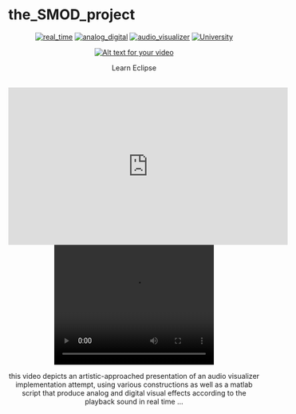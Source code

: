 # the_SMOD_project

<div align="center">
  
[![real_time](https://img.shields.io/badge/real-time-brightgreen)](https://github.com/pasquale90/the_SMOD_project)
[![analog_digital](https://img.shields.io/badge/analog%20-digital-lightgrey)](https://github.com/pasquale90/the_SMOD_project)
[![audio_visualizer](https://img.shields.io/badge/audio-%20visualizer-blue)](https://github.com/pasquale90/the_SMOD_project)
[![University](https://img.shields.io/badge/University-%CE%91%CE%A0%CE%98-red.svg)](http://ascc.ee.auth.gr/?page_id=11)



[![Alt text for your video](doc/gifName.gif)](https://www.youtube.com/watch?v=9iQsoq3TLE0)




<!DOCTYPE html>
<html>
   <head>
      <title>HTML Video embed</title>
   </head>
   <body>
      <p>Learn Eclipse</p>
      <br />
      <iframe width="560" height="315" src="https://www.youtube.com/watch?v=9iQsoq3TLE0" frameborder="0" allowfullscreen></iframe>
      </iframe>
   </body>
</html>


<video width="320" height="240" controls>
      <source src=”https://www.youtube.com/watch?v=9iQsoq3TLE0” type=video/mp4>
</video>


this video depicts an artistic-approached presentation of  an audio visualizer implementation attempt, using various constructions as well as a matlab script that produce  analog and digital visual effects according to the playback sound in real time ...
